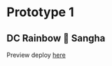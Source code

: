 # Prototype 1
## DC Rainbow 🌈 Sangha  
Preview deploy [here](https://main--dc-sangha-prototype.netlify.app/)
